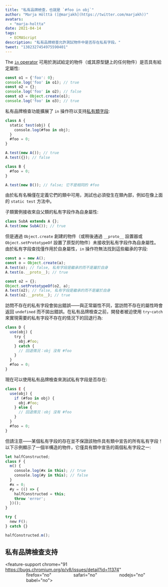 ```yaml
---
title: "私有品牌檢查，也就是 `#foo in obj`"
author: "Marja Hölttä ([@marjakh](https://twitter.com/marjakh))"
avatars: 
  - "marja-holtta"
date: 2021-04-14
tags: 
  - ECMAScript
description: "私有品牌檢查允許測試物件中是否存在私有字段。"
tweet: "1382327454975590401"
---
```


The [`in` operator](https://developer.mozilla.org/en-US/docs/Web/JavaScript/Reference/Operators/in) 可用於測試給定的物件（或其原型鏈上的任何物件）是否具有給定屬性:

```javascript
const o1 = {'foo': 0};
console.log('foo' in o1); // true
const o2 = {};
console.log('foo' in o2); // false
const o3 = Object.create(o1);
console.log('foo' in o3); // true
```

私有品牌檢查功能擴展了 `in` 操作符以支持[私有類字段](https://v8.dev/features/class-fields#private-class-fields):

```javascript
class A {
  static test(obj) {
    console.log(#foo in obj);
  }
  #foo = 0;
}

A.test(new A()); // true
A.test({}); // false

class B {
  #foo = 0;
}

A.test(new B()); // false; 它不是相同的 #foo
```

由於私有名稱僅在定義它們的類中可用，測試也必須發生在類內部，例如在像上面的 `static test` 方法中。

子類實例接收來自父類的私有字段作為自身屬性:

```javascript
class SubA extends A {};
A.test(new SubA()); // true
```

但是通過 `Object.create` 創建的物件（或稍後通過 `__proto__` 設置器或 `Object.setPrototypeOf` 設置了原型的物件）未接收到私有字段作為自身屬性。由於私有字段查找僅作用於自身屬性，`in` 操作符無法找到這些繼承的字段:

<!--truncate-->
```javascript
const a = new A();
const o = Object.create(a);
A.test(o); // false, 私有字段是繼承的而不是屬於自身
A.test(o.__proto__); // true

const o2 = {};
Object.setPrototypeOf(o2, a);
A.test(o2); // false, 私有字段是繼承的而不是屬於自身
A.test(o2.__proto__); // true
```

訪問不存在的私有字段會拋出錯誤——與正常屬性不同，當訪問不存在的屬性時會返回 `undefined` 而不拋出錯誤。在私有品牌檢查之前，開發者被迫使用 `try`-`catch` 來實現需要的私有字段不存在的情況下的回退行為:

```javascript
class D {
  use(obj) {
    try {
      obj.#foo;
    } catch {
      // 回退情況：obj 沒有 #foo
    }
  }
  #foo = 0;
}
```

現在可以使用私有品牌檢查來測試私有字段是否存在:

```javascript
class E {
  use(obj) {
    if (#foo in obj) {
      obj.#foo;
    } else {
      // 回退情況：obj 沒有 #foo
    }
  }
  #foo = 0;
}
```

但請注意——某個私有字段的存在並不保證該物件具有類中宣告的所有私有字段！以下示例顯示了一個半構造的物件，它僅具有類中宣告的兩個私有字段之一:

```javascript
let halfConstructed;
class F {
  m() {
    console.log(#x in this); // true
    console.log(#y in this); // false
  }
  #x = 0;
  #y = (() => {
    halfConstructed = this;
    throw 'error';
  })();
}

try {
  new F();
} catch {}

halfConstructed.m();
```

## 私有品牌檢查支持

<feature-support chrome="91 https://bugs.chromium.org/p/v8/issues/detail?id=11374"
                 firefox="no"
                 safari="no"
                 nodejs="no"
                 babel="no"></feature-support>
